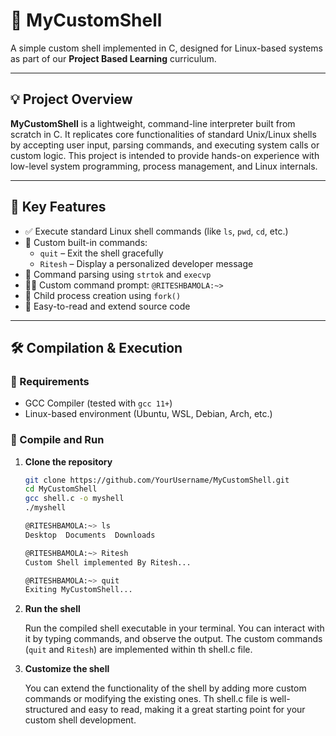 # 🐚 MyCustomShell

A simple custom shell implemented in C, designed for Linux-based systems as part of our **Project Based Learning** curriculum.

---

## 💡 Project Overview

**MyCustomShell** is a lightweight, command-line interpreter built from scratch in C. It replicates core functionalities of standard Unix/Linux shells by accepting user input, parsing commands, and executing system calls or custom logic. This project is intended to provide hands-on experience with low-level system programming, process management, and Linux internals.

---

## 🚀 Key Features

- ✅ Execute standard Linux shell commands (like `ls`, `pwd`, `cd`, etc.)
- 🔧 Custom built-in commands:
  - `quit` – Exit the shell gracefully
  - `Ritesh` – Display a personalized developer message
- 🧠 Command parsing using `strtok` and `execvp`
- 👨‍💻 Custom command prompt: `@RITESHBAMOLA:~>`
- 👥 Child process creation using `fork()`
- 📂 Easy-to-read and extend source code

---

## 🛠️ Compilation & Execution

### 🔧 Requirements

- GCC Compiler (tested with `gcc 11+`)
- Linux-based environment (Ubuntu, WSL, Debian, Arch, etc.)

### 🧪 Compile and Run

1. **Clone the repository**

   ```bash
   git clone https://github.com/YourUsername/MyCustomShell.git
   cd MyCustomShell
   gcc shell.c -o myshell
   ./myshell

   @RITESHBAMOLA:~> ls
   Desktop  Documents  Downloads

   @RITESHBAMOLA:~> Ritesh
   Custom Shell implemented By Ritesh...

   @RITESHBAMOLA:~> quit
   Exiting MyCustomShell...

   ```

2. **Run the shell**

   Run the compiled shell executable in your terminal. You can interact with it by typing commands, and
   observe the output. The custom commands (`quit` and `Ritesh`) are implemented within th
   shell.c file.

3. **Customize the shell**

   You can extend the functionality of the shell by adding more custom commands or modifying the existing ones. Th
   shell.c file is well-structured and easy to read, making it a great starting point for your
   custom shell development.
